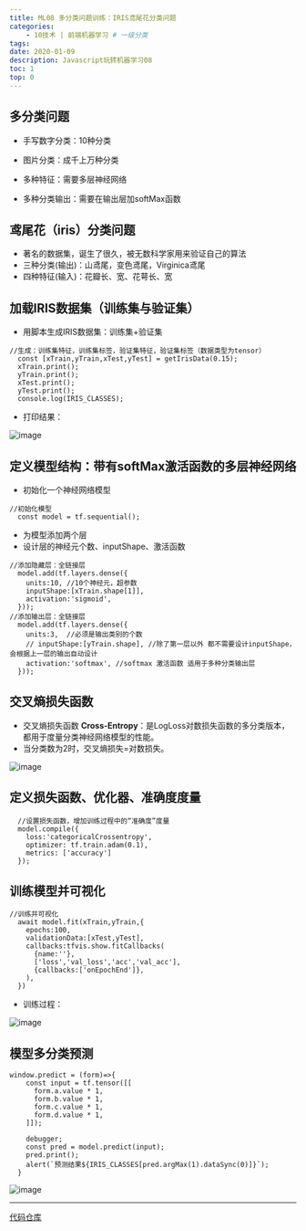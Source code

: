 ```yaml
---
title: ML08 多分类问题训练：IRIS鸢尾花分类问题
categories:
    - 10技术 | 前端机器学习 # 一级分类
tags:
date: 2020-01-09
description: Javascript玩转机器学习08
toc: 1
top: 0
---
```


## 多分类问题
- 手写数字分类：10种分类
- 图片分类：成千上万种分类


- 多种特征：需要多层神经网络
- 多种分类输出：需要在输出层加softMax函数

## 鸢尾花（iris）分类问题
- 著名的数据集，诞生了很久，被无数科学家用来验证自己的算法
- 三种分类(输出)：山鸢尾，变色鸢尾，Virginica鸢尾
- 四种特征(输入)：花瓣长、宽、花萼长、宽

## 加载IRIS数据集（训练集与验证集）
- 用脚本生成IRIS数据集：训练集+验证集

```
//生成：训练集特征，训练集标签，验证集特征，验证集标签（数据类型为tensor）
  const [xTrain,yTrain,xTest,yTest] = getIrisData(0.15);
  xTrain.print();
  yTrain.print();
  xTest.print();
  yTest.print();
  console.log(IRIS_CLASSES);
```

- 打印结果：

![image](/images/ai/42.png)


## 定义模型结构：带有softMax激活函数的多层神经网络
- 初始化一个神经网络模型

```
//初始化模型
  const model = tf.sequential();
```

- 为模型添加两个层
- 设计层的神经元个数、inputShape、激活函数

```
//添加隐藏层：全链接层
  model.add(tf.layers.dense({
    units:10, //10个神经元，超参数
    inputShape:[xTrain.shape[1]],
    activation:'sigmoid',
  }));
//添加输出层：全链接层
  model.add(tf.layers.dense({
    units:3,  //必须是输出类别的个数
    // inputShape:[yTrain.shape], //除了第一层以外 都不需要设计inputShape，会根据上一层的输出自动设计
    activation:'softmax', //softmax 激活函数 适用于多种分类输出层
  }));
```


## 交叉熵损失函数
- 交叉熵损失函数 **Cross-Entropy**：是LogLoss对数损失函数的多分类版本，都用于度量分类神经网络模型的性能。
- 当分类数为2时，交叉熵损失=对数损失。

![image](/images/ai/43.png)


## 定义损失函数、优化器、准确度度量

```
  //设置损失函数，增加训练过程中的“准确度”度量
  model.compile({
    loss:'categoricalCrossentropy',
    optimizer: tf.train.adam(0.1),
    metrics: ['accuracy']
  });
```

## 训练模型并可视化

```
//训练并可视化
  await model.fit(xTrain,yTrain,{
    epochs:100,
    validationData:[xTest,yTest],
    callbacks:tfvis.show.fitCallbacks(
      {name:''},
      ['loss','val_loss','acc','val_acc'],
      {callbacks:['onEpochEnd']},
    ),
  })
```

- 训练过程：

![image](/images/ai/44.png)


## 模型多分类预测

```
window.predict = (form)=>{
    const input = tf.tensor([[
      form.a.value * 1,
      form.b.value * 1,
      form.c.value * 1,
      form.d.value * 1,
    ]]);
    
    debugger;
    const pred = model.predict(input);
    pred.print();
    alert(`预测结果${IRIS_CLASSES[pred.argMax(1).dataSync(0)]}`);
  }
```

![image](/images/ai/45.png)



---
[代码仓库](https://github.com/scarsu/js-ml.git)